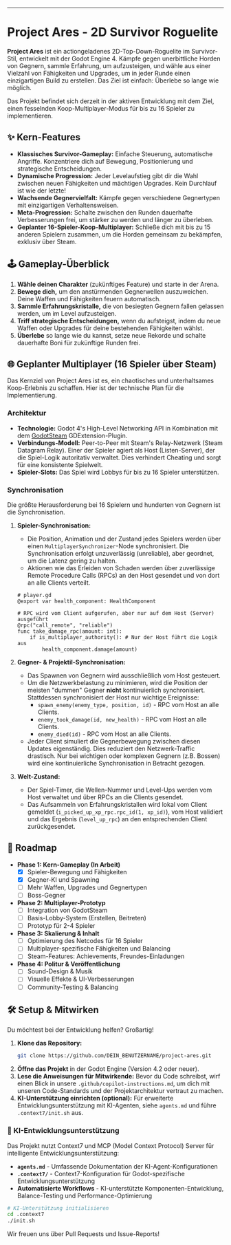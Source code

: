 
-----

# Project Ares - 2D Survivor Roguelite

 **Project Ares** ist ein actiongeladenes 2D-Top-Down-Roguelite im Survivor-Stil, entwickelt mit der Godot Engine 4. Kämpfe gegen unerbittliche Horden von Gegnern, sammle Erfahrung, um aufzusteigen, und wähle aus einer Vielzahl von Fähigkeiten und Upgrades, um in jeder Runde einen einzigartigen Build zu erstellen. Das Ziel ist einfach: Überlebe so lange wie möglich.

Das Projekt befindet sich derzeit in der aktiven Entwicklung mit dem Ziel, einen fesselnden Koop-Multiplayer-Modus für bis zu 16 Spieler zu implementieren.

## ✨ Kern-Features

  * **Klassisches Survivor-Gameplay:** Einfache Steuerung, automatische Angriffe. Konzentriere dich auf Bewegung, Positionierung und strategische Entscheidungen.
  * **Dynamische Progression:** Jeder Levelaufstieg gibt dir die Wahl zwischen neuen Fähigkeiten und mächtigen Upgrades. Kein Durchlauf ist wie der letzte\!
  * **Wachsende Gegnervielfalt:** Kämpfe gegen verschiedene Gegnertypen mit einzigartigen Verhaltensweisen.
  * **Meta-Progression:** Schalte zwischen den Runden dauerhafte Verbesserungen frei, um stärker zu werden und länger zu überleben.
  * **Geplanter 16-Spieler-Koop-Multiplayer:** Schließe dich mit bis zu 15 anderen Spielern zusammen, um die Horden gemeinsam zu bekämpfen, exklusiv über Steam.

## 🕹️ Gameplay-Überblick

1.  **Wähle deinen Charakter** (zukünftiges Feature) und starte in der Arena.
2.  **Bewege dich,** um den anstürmenden Gegnerwellen auszuweichen. Deine Waffen und Fähigkeiten feuern automatisch.
3.  **Sammle Erfahrungskristalle,** die von besiegten Gegnern fallen gelassen werden, um im Level aufzusteigen.
4.  **Triff strategische Entscheidungen,** wenn du aufsteigst, indem du neue Waffen oder Upgrades für deine bestehenden Fähigkeiten wählst.
5.  **Überlebe** so lange wie du kannst, setze neue Rekorde und schalte dauerhafte Boni für zukünftige Runden frei.

## 🌐 Geplanter Multiplayer (16 Spieler über Steam)

Das Kernziel von Project Ares ist es, ein chaotisches und unterhaltsames Koop-Erlebnis zu schaffen. Hier ist der technische Plan für die Implementierung.

### Architektur

  * **Technologie:** Godot 4's High-Level Networking API in Kombination mit dem [GodotSteam](https://godotsteam.com/) GDExtension-Plugin.
  * **Verbindungs-Modell:** Peer-to-Peer mit Steam's Relay-Netzwerk (Steam Datagram Relay). Einer der Spieler agiert als Host (Listen-Server), der die Spiel-Logik autoritativ verwaltet. Dies verhindert Cheating und sorgt für eine konsistente Spielwelt.
  * **Spieler-Slots:** Das Spiel wird Lobbys für bis zu 16 Spieler unterstützen.

### Synchronisation

Die größte Herausforderung bei 16 Spielern und hunderten von Gegnern ist die Synchronisation.

1.  **Spieler-Synchronisation:**

      * Die Position, Animation und der Zustand jedes Spielers werden über einen `MultiplayerSynchronizer`-Node synchronisiert. Die Synchronisation erfolgt unzuverlässig (unreliable), aber geordnet, um die Latenz gering zu halten.
      * Aktionen wie das Erleiden von Schaden werden über zuverlässige Remote Procedure Calls (RPCs) an den Host gesendet und von dort an alle Clients verteilt.

    <!-- end list -->

    ```gdscript
    # player.gd
    @export var health_component: HealthComponent

    # RPC wird vom Client aufgerufen, aber nur auf dem Host (Server) ausgeführt
    @rpc("call_remote", "reliable")
    func take_damage_rpc(amount: int):
        if is_multiplayer_authority(): # Nur der Host führt die Logik aus
            health_component.damage(amount)
    ```

2.  **Gegner- & Projektil-Synchronisation:**

      * Das Spawnen von Gegnern wird ausschließlich vom Host gesteuert.
      * Um die Netzwerkbelastung zu minimieren, wird die Position der meisten "dummen" Gegner **nicht** kontinuierlich synchronisiert. Stattdessen synchronisiert der Host nur wichtige Ereignisse:
          * `spawn_enemy(enemy_type, position, id)` - RPC vom Host an alle Clients.
          * `enemy_took_damage(id, new_health)` - RPC vom Host an alle Clients.
          * `enemy_died(id)` - RPC vom Host an alle Clients.
      * Jeder Client simuliert die Gegnerbewegung zwischen diesen Updates eigenständig. Dies reduziert den Netzwerk-Traffic drastisch. Nur bei wichtigen oder komplexen Gegnern (z.B. Bossen) wird eine kontinuierliche Synchronisation in Betracht gezogen.

3.  **Welt-Zustand:**

      * Der Spiel-Timer, die Wellen-Nummer und Level-Ups werden vom Host verwaltet und über RPCs an die Clients gesendet.
      * Das Aufsammeln von Erfahrungskristallen wird lokal vom Client gemeldet (`i_picked_up_xp_rpc.rpc_id(1, xp_id)`), vom Host validiert und das Ergebnis (`level_up_rpc`) an den entsprechenden Client zurückgesendet.

## 🚀 Roadmap

  * **Phase 1: Kern-Gameplay (In Arbeit)**
      * [x] Spieler-Bewegung und Fähigkeiten
      * [x] Gegner-KI und Spawning
      * [ ] Mehr Waffen, Upgrades und Gegnertypen
      * [ ] Boss-Gegner
  * **Phase 2: Multiplayer-Prototyp**
      * [ ] Integration von GodotSteam
      * [ ] Basis-Lobby-System (Erstellen, Beitreten)
      * [ ] Prototyp für 2-4 Spieler
  * **Phase 3: Skalierung & Inhalt**
      * [ ] Optimierung des Netcodes für 16 Spieler
      * [ ] Multiplayer-spezifische Fähigkeiten und Balancing
      * [ ] Steam-Features: Achievements, Freundes-Einladungen
  * **Phase 4: Politur & Veröffentlichung**
      * [ ] Sound-Design & Musik
      * [ ] Visuelle Effekte & UI-Verbesserungen
      * [ ] Community-Testing & Balancing

## 🛠️ Setup & Mitwirken

Du möchtest bei der Entwicklung helfen? Großartig\!

1.  **Klone das Repository:**
    ```bash
    git clone https://github.com/DEIN_BENUTZERNAME/project-ares.git
    ```
2.  **Öffne das Projekt** in der Godot Engine (Version 4.2 oder neuer).
3.  **Lese die Anweisungen für Mitwirkende:** Bevor du Code schreibst, wirf einen Blick in unsere `.github/copilot-instructions.md`, um dich mit unseren Code-Standards und der Projektarchitektur vertraut zu machen.
4.  **KI-Unterstützung einrichten (optional):** Für erweiterte Entwicklungsunterstützung mit KI-Agenten, siehe `agents.md` und führe `.context7/init.sh` aus.

### 🤖 KI-Entwicklungsunterstützung

Das Projekt nutzt Context7 und MCP (Model Context Protocol) Server für intelligente Entwicklungsunterstützung:

* **`agents.md`** - Umfassende Dokumentation der KI-Agent-Konfigurationen
* **`.context7/`** - Context7-Konfiguration für Godot-spezifische Entwicklungsunterstützung
* **Automatisierte Workflows** - KI-unterstützte Komponenten-Entwicklung, Balance-Testing und Performance-Optimierung

```bash
# KI-Unterstützung initialisieren
cd .context7
./init.sh
```

Wir freuen uns über Pull Requests und Issue-Reports\!
